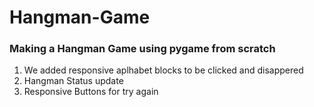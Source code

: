 Hangman-Game
============
### Making a Hangman Game using pygame from scratch
1. We added responsive aplhabet blocks to be clicked and disappered 
2. Hangman Status update
3. Responsive Buttons for try again


